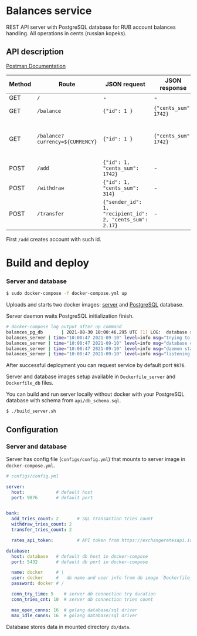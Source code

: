 # Balances service

REST API server with PostgreSQL database for RUB account balances handling. 
All operations in cents (russian kopeks).

## API description

[Postman Documentation](https://documenter.getpostman.com/view/17185878/U16kq5Hu)

| Method  | Route | JSON request | JSON response | What |
| --- | --- | --- | --- | --- |
| GET | `/` | - | - | echo |
| GET | `/balance` | `{"id": 1 }` | `{"cents_sum": 1742}` | account balance by account id |
| GET | `/balance?currency=${CURRENCY}` |  `{"id": 1 }` | `{"cents_sum": 1742}` | account balance by account id, where `CURRENCY` from https://exchangeratesapi.io/ supported currencies |
| POST | `/add` | `{"id": 1, "cents_sum": 1742}`| - | add sum of 17.42 RUB |
| POST | `/withdraw` | `{"id": 1, "cents_sum": 314}`| - | withdraw sum of 3.14 RUB |
| POST | `/transfer` | `{"sender_id": 1, "recipient_id": 2, "cents_sum": 2.17}`| - | transfer sum of 2.14 RUB from account 1 to 2 |

First `/add` creates account with such id. 

# Build and deploy

### Server and database

```bash
$ sudo docker-compose -f docker-compose.yml up
```

Uploads and starts two docker images: [server](https://hub.docker.com/repository/docker/vnch/balances_server)
and [PostgreSQL](https://hub.docker.com/repository/docker/vnch/balances_db) database.

Server daemon waits PostgreSQL initialization finish.

```bash
# docker-compose log output after up command
balances_pg_db       | 2021-08-30 10:00:46.295 UTC [1] LOG:  database system is ready to accept connections
balances_server | time="10:00:47 2021-09-10" level=info msg="trying to connect to database #1"
balances_server | time="10:00:47 2021-09-10" level=info msg="database connection established"
balances_server | time="10:00:47 2021-09-10" level=info msg="daemon started"
balances_server | time="10:00:47 2021-09-10" level=info msg="listening :9876"
```

After successful deployment you can request service by default port `9876`.

Server and database images setup available in `Dockerfile_server` and `Dockerfile_db` files.

You can build and run server locally without docker with your PostgreSQL database with schema from `api/db_schema.sql`.
```bash
$ ./build_server.sh
```

## Configuration

### Server and database

Server has config file (`configs/config.yml`) that mounts to server image in `docker-compose.yml`.

```yml
# configs/config.yml

server:
  host:            # default host
  port: 9876       # default port


bank:
  add_tries_count: 2       # SQL transaction tries count
  withdraw_tries_count: 2
  transfer_tries_count: 2

  rates_api_token:         # API token from https://exchangeratesapi.io/ for /balance?currency=EUR requests

database:
  host: database   # default db host in docker-compose
  port: 5432       # default db port in docker-compose

  name: docker     # \
  user: docker     #   db name and user info from db image `Dockerfile_db`
  password: docker # /

  conn_try_time: 5    # server db connection try duration  
  conn_tries_cnt: 10  # server db connection tries count  

  max_open_conns: 16  # golang database/sql driver
  max_idle_conns: 16  # golang database/sql driver

```

Database stores data in mounted directory `db/data`.
